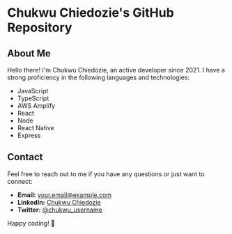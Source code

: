 # Chukwu Chiedozie's GitHub Repository

## About Me
Hello there! I'm Chukwu Chiedozie, an active developer since 2021. I have a strong proficiency in the following languages and technologies:

- JavaScript
- TypeScript
- AWS Amplify
- React
- Node
- React Native
- Express

<!-- ## Repository Overview
This GitHub repository contains my work and projects that showcase my skills and experience in the mentioned stacks.

<!-- ## Projects
<!-- ### Project 1: [Project Name]
<!-- - **Description:** Briefly describe the project and its purpose.
- **Technologies:** List the technologies used in the project.
- **How to Run:** Provide instructions on how to run the project locally.

<!-- ### Project 2: [Project Name]
<!-- - **Description:** Briefly describe the project and its purpose.
<!-- - **Technologies:** List the technologies used in the project.
<!-- - **How to Run:** Provide instructions on how to run the project locally. -->

<!-- ## Getting Started
If you're new to my repository, follow these steps to get started:

1. Clone the repository to your local machine.
```git clone https://github.com/chuksdozie/repository-name.git```


2. Navigate to the project folder.
```cd repository-name```


3. Follow the specific instructions in each project's README file to set up and run the projects locally. -->

## Contact
Feel free to reach out to me if you have any questions or just want to connect:

- **Email:** [your.email@example.com](mailto:chuksdozie48@gmail.com)
- **LinkedIn:** [Chukwu Chiedozie](https://www.linkedin.com/in/chiedozie-chukwu-9ab85513a/)
- **Twitter:** [@chukwu_username](https://twitter.com/iamchuksdozie)

Happy coding! 🚀



